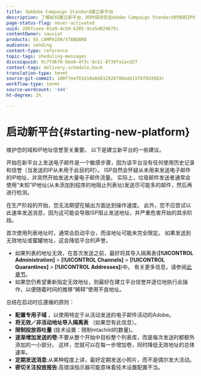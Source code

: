 ```yaml
---
title: 与Adobe Campaign Standard建立新平台
description: 了解如何建立新平台，同时保持您在Adobe Campaign Standard的域和IP地址信誉。
page-status-flag: never-activated
uuid: 286fceee-65a9-4cb9-b205-9ce5d024675c
contentOwner: sauviat
products: SG_CAMPAIGN/STANDARD
audience: sending
content-type: reference
topic-tags: sheduling-messages
discoiquuid: 9c7fd670-bba9-4f3c-8cb1-87397a1acd27
context-tags: delivery,schedule,back
translation-type: tm+mt
source-git-commit: 100f7eef03d10a66832920708ad415f8f0d3883c
workflow-type: tm+mt
source-wordcount: '444'
ht-degree: 2%

---
```



# 启动新平台{#starting-new-platform}

维护您的域和IP地址信誉至关重要。 以下是建立新平台的一些建议。

开始在新平台上发送电子邮件是一个敏感步骤，因为该平台没有任何使用历史记录和信誉（当发送的IP从未用于此目的时）。 ISP自然会怀疑从未用来发送电子邮件的IP地址，并突然开始发送大量电子邮件流量。 实际上，垃圾邮件发送者通常会使用“未知”IP地址(从未添加到程序的地阻止列表址)发送尽可能多的邮件，然后再进行检测。

在生产阶段的开始，您无法期望在输出方面达到操作速度。 此外，您不应尝试以此速率发送消息，因为这可能会导致ISP阻止发送地址，并严重危害开始的其余阶段。

首次使用列表地址时，通常会启动平台，而该地址可能未完全限定。 如果发送到无效地址或蜜罐地址，这会降低平台的声誉。
* 如果列表的地址无效，在首次发送之前，最好将其导入隔离表(**[!UICONTROL Administration]** > **[!UICONTROL Channels]** > **[!UICONTROL Quarantines]** > **[!UICONTROL Addresses]**)中。 有关更多信息，请参阅[此章节](../../sending/using/understanding-quarantine-management.md#identifying-quarantined-addresses-for-the-entire-platform)。
* 如果您仍希望重新指定无效地址，则最好在建立平台信誉并逐位地执行此操作，以便随着时间的推移“稀释”使用不良地址。

总结在启动时应遵循的原则：
* **配置专用子域** ，以使用特定于从活动发送的电子邮件活动的Adobe。
* **将无效／非活动地址导入隔离表** （如果您有此信息）。
* **限制投放吞吐量** (技术设置：限制mtachild的数量)。
* **逐渐增加发送的卷**:不要从整个开始中目标整个列表库，而是每次发送时都额外添加的一小部分。 这样，您就可以在每一步增加卷，同时降低无效地址的总体速率。
* **定期发送消息**:从某种程度上讲，最好定期发送小照片，而不是偶尔发大活动。
* **密切关注投放报告**:高错误指示器可能意味着技术设置配置不当。
